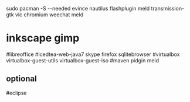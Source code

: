 sudo pacman -S --needed evince nautilus flashplugin  meld transmission-gtk vlc chromium weechat meld
# inkscape gimp
#libreoffice 
#icedtea-web-java7 skype firefox sqlitebrowser
#virtualbox virtualbox-guest-utils virtualbox-guest-iso 
#maven pidgin meld 

## optional
#eclipse


